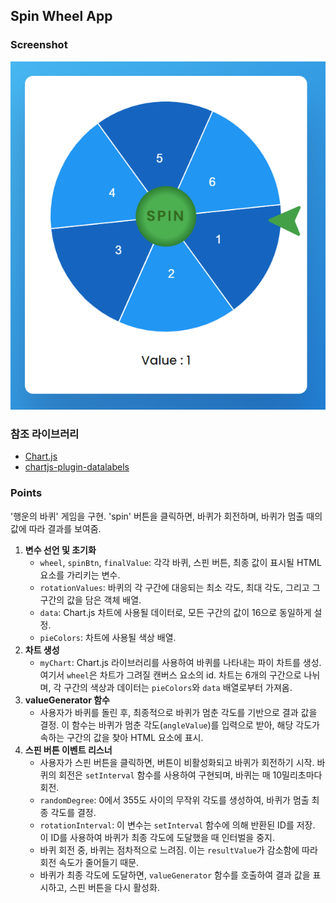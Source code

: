 ## Spin Wheel App

### Screenshot

![screenshot](screenshot.png)

### 참조 라이브러리

- [Chart.js](https://cdnjs.com/libraries/Chart.js)
- [chartjs-plugin-datalabels](https://cdnjs.com/libraries/chartjs-plugin-datalabels)

### Points

'행운의 바퀴' 게임을 구현. 'spin' 버튼을 클릭하면, 바퀴가 회전하며, 바퀴가 멈출 때의 값에 따라 결과를 보여줌.

1. **변수 선언 및 초기화**
   - `wheel`, `spinBtn`, `finalValue`: 각각 바퀴, 스핀 버튼, 최종 값이 표시될 HTML 요소를 가리키는 변수.
   - `rotationValues`: 바퀴의 각 구간에 대응되는 최소 각도, 최대 각도, 그리고 그 구간의 값을 담은 객체 배열.
   - `data`: Chart.js 차트에 사용될 데이터로, 모든 구간의 값이 16으로 동일하게 설정.
   - `pieColors`: 차트에 사용될 색상 배열.
2. **차트 생성**
   - `myChart`: Chart.js 라이브러리를 사용하여 바퀴를 나타내는 파이 차트를 생성. 여기서 `wheel`은 차트가 그려질 캔버스 요소의 id. 차트는 6개의 구간으로 나뉘며, 각 구간의 색상과 데이터는 `pieColors`와 `data` 배열로부터 가져옴.
3. **valueGenerator 함수**
   - 사용자가 바퀴를 돌린 후, 최종적으로 바퀴가 멈춘 각도를 기반으로 결과 값을 결정. 이 함수는 바퀴가 멈춘 각도(`angleValue`)를 입력으로 받아, 해당 각도가 속하는 구간의 값을 찾아 HTML 요소에 표시.
4. **스핀 버튼 이벤트 리스너**
   - 사용자가 스핀 버튼을 클릭하면, 버튼이 비활성화되고 바퀴가 회전하기 시작. 바퀴의 회전은 `setInterval` 함수를 사용하여 구현되며, 바퀴는 매 10밀리초마다 회전.
   - `randomDegree`: 0에서 355도 사이의 무작위 각도를 생성하여, 바퀴가 멈출 최종 각도를 결정.
   - `rotationInterval`: 이 변수는 `setInterval` 함수에 의해 반환된 ID를 저장. 이 ID를 사용하여 바퀴가 최종 각도에 도달했을 때 인터벌을 중지.
   - 바퀴 회전 중, 바퀴는 점차적으로 느려짐. 이는 `resultValue`가 감소함에 따라 회전 속도가 줄어들기 때문.
   - 바퀴가 최종 각도에 도달하면, `valueGenerator` 함수를 호출하여 결과 값을 표시하고, 스핀 버튼을 다시 활성화.
